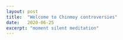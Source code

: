 ```yaml
---
layout: post
title:  "Welcome to Chinmoy controversies"
date:   2020-06-25
excerpt: "moment silent meditation"
---
```

